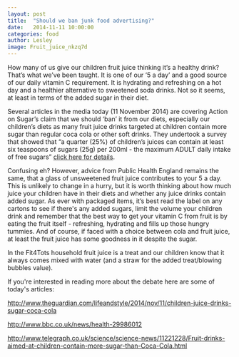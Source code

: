 ```yaml
---
layout: post
title:  "Should we ban junk food advertising?"
date:   2014-11-11 10:00:00
categories: food
author: Lesley
image: Fruit_juice_nkzq7d
---
```


How many of us give our children fruit juice thinking it’s a healthy drink? That’s what we’ve been taught. It is one of our ‘5 a day’ and a good source of our daily vitamin C requirement. It is hydrating and refreshing on a hot day and a healthier alternative to sweetened soda drinks. Not so it seems, at least in terms of the added sugar in their diet.

Several articles in the media today (11 November 2014) are covering Action on Sugar’s claim that we should ‘ban’ it from our diets, especially our children’s diets as many fruit juice drinks targeted at children contain more sugar than regular coca cola or other soft drinks. They undertook a survey that showed that “a quarter (25%) of children’s juices can contain at least six teaspoons of sugars (25g) per 200ml - the maximum ADULT daily intake of free sugars” [click here for details](http://www.actiononsalt.org.uk/actiononsugar/Press%20Release%20/141931.html#sthash.9rNnSYdm.dpuf).

Confusing eh? However,  advice from Public Health England remains the same, that a glass of unsweetened fruit juice contributes to your 5 a day. This is unlikely to change in a hurry, but it is worth thinking about how much juice your children have in their diets and whether any juice drinks contain added sugar. As ever with packaged items, it’s best read the label on any cartons to see if there's any added sugars, limit the volume your children drink and remember that the best way to get your vitamin C from fruit is by eating the fruit itself - refreshing, hydrating and fills up those hungry tummies. And of course, if faced with a choice between cola and fruit juice, at least the fruit juice has some goodness in it despite the sugar.


In the Fit4Tots household fruit juice is a treat and our children know that it always comes mixed with water (and a straw for the added treat/blowing bubbles value).

If you're interested in reading more about the debate here are some of today's articles:

http://www.theguardian.com/lifeandstyle/2014/nov/11/children-juice-drinks-sugar-coca-cola

http://www.bbc.co.uk/news/health-29986012

http://www.telegraph.co.uk/science/science-news/11221228/Fruit-drinks-aimed-at-children-contain-more-sugar-than-Coca-Cola.html
